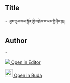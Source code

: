 ## Title
	- བྱང་ཆུབ་ལམ་སྒྲོན་གྱི་འགྲེལ་བ་མར་གྱི་ཉིང་ཁུ།

## Author
	- 



[<img src="https://img.icons8.com/color/25/000000/edit-property.png"> Open in Editor](http://editor.openpecha.org/P010620)

[<img width="25" src="https://library.bdrc.io/icons/BUDA-small.svg"> Open in Buda](https://library.bdrc.io/show/bdr:IE0OPP010620)
